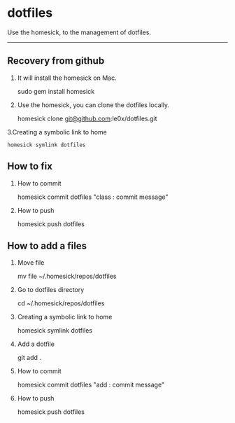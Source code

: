# dotfiles #
Use the homesick, to the management of dotfiles.
- - -
## Recovery from github ##
1. It will install the homesick on Mac.

    sudo gem install homesick
    
2. Use the homesick, you can clone the dotfiles locally.

    homesick clone git@github.com:le0x/dotfiles.git

3.Creating a symbolic link to home

    homesick symlink dotfiles

## How to fix ##

1. How to commit

    homesick commit dotfiles "class : commit message"
    
2. How to push

    homesick push dotfiles
    
## How to add a files ##

1. Move file

    mv file ~/.homesick/repos/dotfiles
 
2. Go to dotfiles directory

    cd ~/.homesick/repos/dotfiles

3. Creating a symbolic link to home

    homesick symlink dotfiles
 
4. Add a dotfile

    git add .
    
5. How to commit

    homesick commit dotfiles "add : commit message"

6. How to push

    homesick push dotfiles